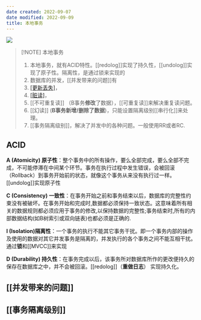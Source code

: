 ```yaml
---
date created: 2022-09-07
date modified: 2022-09-09
title: 本地事务
---
```


![](http://image.clickear.top/20220907181048.png)

> [!NOTE] 本地事务  
>  1. 本地事务，就有ACID特性。[[redolog]]实现了持久性，[[undolog]]实现了原子性。隔离性，是通过锁来实现的
>  2. 数据库的并发，[[并发带来的问题]]有
> 	 1. [[更新丢失]](应用程序处理)，
> 	 2. [[脏读]](读了其它事务**未提交**数据,即隔离级别为[[读未提交]]，通过设置[[读已提交]]来避免)，
> 	 3. [[不可重复读]] （B事务**修改**了数据），[[可重复读]]来解决重复读问题。
> 	 4. [[幻读]] (**B事务新增/删除了数据**)，只能设置隔离级别[[串行化]]来处理。
>  3. [[事务隔离级别]]，解决了并发中的各种问题。一般使用RR或者RC.

## ACID

**A (Atomicity) 原子性**：整个事务中的所有操作，要么全部完成，要么全部不完成，不可能停滞在中间某个环节。事务在执行过程中发生错误，会被回滚（Rollback）到事务开始前的状态，就像这个事务从来没有执行过一样。[[undolog]]实现原子性

**C (Consistency) 一致性**：在事务开始之前和事务结束以后，数据库的完整性约束没有被破坏。在事务开始和完成时,数据都必须保持一致状态。这意味着所有相关的数据规则都必须应用于事务的修改,以保持数据的完整性;事务结束时,所有的内部数据结构(如B树索引或双向链表)也都必须是正确的.

**I (Isolation)隔离性**：一个事务的执行不能其它事务干扰。即一个事务内部的操作及使用的数据对其它并发事务是隔离的，并发执行的各个事务之间不能互相干扰。通过**锁**和[[MVCC]]来实现

**D (Durability) 持久性**：在事务完成以后，该事务所对数据库所作的更改便持久的保存在数据库之中，并不会被回滚。[[redolog]]（**重做日志**） 实现持久化。

## [[并发带来的问题]]

## [[事务隔离级别]]

